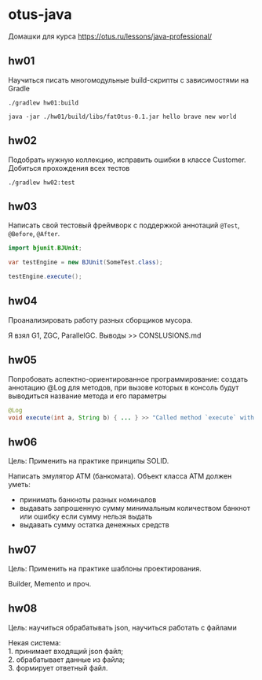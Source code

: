 # otus-java

Домашки для курса https://otus.ru/lessons/java-professional/


## hw01
Научиться писать многомодульные build-скрипты с зависимостями на Gradle
```
./gradlew hw01:build

java -jar ./hw01/build/libs/fatOtus-0.1.jar hello brave new world
```
## hw02

Подобрать нужную коллекцию, исправить ошибки в классе Customer. Добиться прохождения всех тестов
```
./gradlew hw02:test
```
## hw03

Написать свой тестовый фреймворк с поддержкой аннотаций `@Test`, `@Before`, `@After`.
```java
import bjunit.BJUnit;

var testEngine = new BJUnit(SomeTest.class);

testEngine.execute();
```
## hw04

Проанализировать работу разных сборщиков мусора.

Я взял G1, ZGC, ParallelGC. Выводы >> CONSLUSIONS.md

## hw05

Попробовать аспектно-ориентированное программирование: создать аннотацию @Log для методов, при вызове которых в консоль будут выводиться название метода и его параметры
```java
@Log
void execute(int a, String b) { ... } >> "Called method `execute` with [$a, $b]"
```
## hw06

Цель: Применить на практике принципы SOLID.

Написать эмулятор АТМ (банкомата). Объект класса АТМ должен уметь:
- принимать банкноты разных номиналов
- выдавать запрошенную сумму минимальным количеством банкнот или ошибку если сумму нельзя выдать
- выдавать сумму остатка денежных средств

## hw07

Цель: Применить на практике шаблоны проектирования.

Builder, Memento и проч.

## hw08

Цель: научиться обрабатывать json, научиться работать с файлами

Некая система:  
    1. принимает входящий json файл;  
    2. обрабатывает данные из файла;  
    3. формирует ответный файл.  
